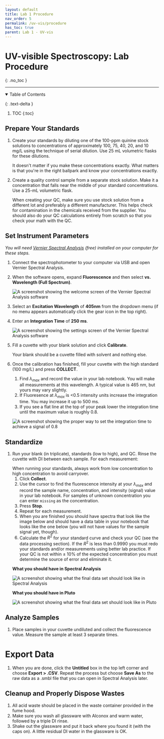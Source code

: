 ```yaml
---
layout: default
title: Lab 1 Procedure
nav_order: 5
permalink: /uv-vis/procedure
has_toc: true
parent: Lab 1 - UV-vis
---
```


# UV-visible Spectroscopy: Lab Procedure
{: .no_toc  }

----

<details open markdown="block">
  <summary>
  Table of Contents
  </summary>

  {: .text-delta }
1. TOC
{:toc}
</details>

## Prepare Your Standards

1. Create your standards by diluting one of the 100-ppm quinine stock solutions to concentrations of approximately 100, 75, 40, 20, and 10 mg/L using the technique of serial dilution.  Use 25 mL volumetric flasks for these dilutions.

   <div class = "tip">It doesn't matter if you make these concentrations exactly.  What matters is that you're in the right ballpark and know your concentrations exactly.</div>

1. Create a quality control sample from a separate stock solution.  Make it a concentration that falls near the middle of your standard concentrations.  Use a 25-mL volumetric flask.

    <div class = "tip">When creating your QC, make sure you use stock solution from a different lot and preferably a different manufacturer.  This helps check for contamination in the chemicals received from the supplier.  You should also do your QC calculations entirely from scratch so that you check your math with the QC.</div>

## Set Instrument Parameters

*You will need [Vernier Spectral Analysis](https://www.vernier.com/product/spectral-analysis/) (free) installed on your computer for these steps.*

1. Connect the spectrophotometer to your computer via USB and open Vernier Spectral Analysis.  

1. When the software opens, expand **Fluorescence** and then select **vs. Wavelength (Full Spectrum)**.

    ![A screenshot showing the welcome screen of the Vernier Spectral Analysis software]({{site.url}}/assets/images/lab-2/spectral-analysis-welcome.png)

1. Select an **Excitation Wavelength** of **405nm** from the dropdown menu (if no menu appears automatically click the gear icon in the top right).  

1. Enter an **Integration Time** of **250 ms**.
    
    ![A screenshot showing the settings screen of the Vernier Spectral Analysis software]({{site.url}}/assets/images/lab-2/spectral-analysis-settings.png)

1. Fill a cuvette with your blank solution and click **Calibrate**.

   <div class = "tip">Your blank should be a cuvette filled with solvent and nothing else.</div>
   
1. Once the calibration has finished, fill your cuvette with the high standard (100 mg/L) and press **COLLECT**.
        
    1. Find $\lambda_{max}$ and record the value in your lab notebook.  You will make all measurements at this wavelength.  A typical value is 465 nm, but yours may vary slightly.
    1. If Fluoresence at $\lambda_{max}$ is <0.5 intensity units increase the integration time.  You may increase it up to 500 ms.
    1. If you see a flat line at the top of your peak lower the integration time until the maximum value is roughly 0.8.
    
    ![A screenshot showing the proper way to set the integration time to achieve a signal of 0.8]({{site.url}}/assets/images/lab-2/integration-settings.png)
    
## Standardize
    
1. Run your blank (in triplicate), standards (low to high), and QC.  Rinse the cuvette with DI between each sample.  For each measurement:

   <div class = "tip">When running your standards, always work from low concentration to high concentration to avoid carryover.</div>
   
    1. Click **Collect**.
    1. Use the cursor to find the fluorescence intensity at your $\lambda_{max}$ and record the sample name, concentration, and intensity (signal) value in your lab notebook.  For samples of unknown concentration you can enter `missing` as the concentration.
    1. Press **Stop**.
    1. Repeat for each measurement.
    1. When you are finished you should have spectra that look like the image below and should have a data table in your notebook that looks like the one below (you will not have values for the sample signal yet, though).
    1. Calculate the $R^2$ for your standard curve and check your QC (see the data processing section).  If the $R^2$ is less than 0.9990 you must redo your standards and/or measurements using better lab practice.  If your QC is not within $\pm$ 10% of the expected concentration you must determine the source of error and eliminate it.

   **What you should have in Spectral Analysis**
   
   ![A screenshot showing what the final data set should look like in Spectral Analysis]({{site.url}}/assets/images/lab-2/final-spectra.png)
   
   
   **What you should have in Pluto**
      
   ![A screenshot showing what the final data set should look like in Pluto]({{site.url}}/assets/images/lab-2/data-table-format.png)
 
## Analyze Samples 

1. Place samples in your cuvette undiluted and collect the fluorescence value.  Measure the sample at least 3 separate times.

# Export Data
   
1. When you are done, click the **Untitled** box in the top left corner and choose **Export > .CSV**.  Repeat the process but choose **Save As** to the raw data as a .smbl file that you can open in Spectral Analysis later.

## Cleanup and Properly Dispose Wastes

1. All acid waste should be placed in the waste container provided in the fume hood.
1. Make sure you wash all glassware with Alconox and warm water, followed by a triple DI rinse.
1. Shake out the glassware and put it back where you found it (with the caps on).  A little residual DI water in the glassware is OK.  

